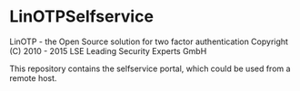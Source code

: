 LinOTPSelfservice
=================

LinOTP - the Open Source solution for two factor authentication
  Copyright (C) 2010 - 2015 LSE Leading Security Experts GmbH


This repository contains the selfservice portal, which could be used
from a remote host.

